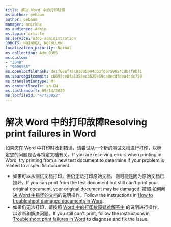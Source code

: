 ```yaml
---
title: 解决 Word 中的打印错误
ms.author: pebaum
author: pebaum
manager: mnirkhe
ms.audience: Admin
ms.topic: article
ms.service: o365-administration
ROBOTS: NOINDEX, NOFOLLOW
localization_priority: Normal
ms.collection: Adm_O365
ms.custom:
- "3040"
- "9000585"
ms.openlocfilehash: de1f6e6f78c0100b994db3fdb759054cdb7f8bf1
ms.sourcegitcommit: c6692ce0fa1358ec3529e59ca0ecdfdea4cdc759
ms.translationtype: MT
ms.contentlocale: zh-CN
ms.lasthandoff: 09/14/2020
ms.locfileid: "47720852"
---
```

# <a name="resolving-print-failures-in-word"></a><span data-ttu-id="2697b-102">解决 Word 中的打印故障</span><span class="sxs-lookup"><span data-stu-id="2697b-102">Resolving print failures in Word</span></span>

<span data-ttu-id="2697b-103">如果您在 Word 中打印时收到错误，请尝试从一个新的测试文档进行打印，以确定您的问题是否与特定文档有关。</span><span class="sxs-lookup"><span data-stu-id="2697b-103">If you are receiving errors when printing in Word, try printing from a new test document to determine if your problem is related to a specific document.</span></span>

- <span data-ttu-id="2697b-104">如果可以从测试文档打印，但仍无法打印原始文档，则可能是因为原始文档已损坏。</span><span class="sxs-lookup"><span data-stu-id="2697b-104">If you can print from the test document but still can't print your original document, your original document may be damaged.</span></span> <span data-ttu-id="2697b-105">按照 [如何解决 Word 中损坏的文档](https://docs.microsoft.com/office/troubleshoot/word/damaged-documents-in-word#update-microsoft-office-and-windows)的说明操作。</span><span class="sxs-lookup"><span data-stu-id="2697b-105">Follow the instructions in [How to troubleshoot damaged documents in Word](https://docs.microsoft.com/office/troubleshoot/word/damaged-documents-in-word#update-microsoft-office-and-windows).</span></span>
- <span data-ttu-id="2697b-106">如果仍无法打印，请按照 [Word 中的打印故障疑难解答中](https://docs.microsoft.com/office/troubleshoot/word/print-failures-in-word) 的说明进行操作，以诊断和解决问题。</span><span class="sxs-lookup"><span data-stu-id="2697b-106">If you still can't print, follow the instructions in [Troubleshoot print failures in Word](https://docs.microsoft.com/office/troubleshoot/word/print-failures-in-word) to diagnose and fix the issue.</span></span>